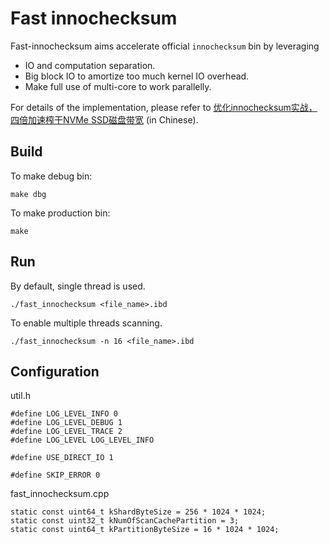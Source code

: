 # Fast innochecksum

Fast-innochecksum aims accelerate official `innochecksum` bin by leveraging

* IO and computation separation.
* Big block IO to amortize too much kernel IO overhead.
* Make full use of multi-core to work parallelly.

For details of the implementation, please refer to [优化innochecksum实战，四倍加速榨干NVMe SSD磁盘带宽](https://zhuanlan.zhihu.com/p/178670421) (in Chinese).

## Build

To make debug bin:

```
make dbg
```

To make production bin:

```
make
```

## Run

By default, single thread is used.

```
./fast_innochecksum <file_name>.ibd
```

To enable multiple threads scanning.

```
./fast_innochecksum -n 16 <file_name>.ibd
```

## Configuration

util.h

```
#define LOG_LEVEL_INFO 0
#define LOG_LEVEL_DEBUG 1
#define LOG_LEVEL_TRACE 2
#define LOG_LEVEL LOG_LEVEL_INFO

#define USE_DIRECT_IO 1

#define SKIP_ERROR 0
```

fast_innochecksum.cpp

```
static const uint64_t kShardByteSize = 256 * 1024 * 1024;
static const uint32_t kNumOfScanCachePartition = 3;
static const uint64_t kPartitionByteSize = 16 * 1024 * 1024;
```

